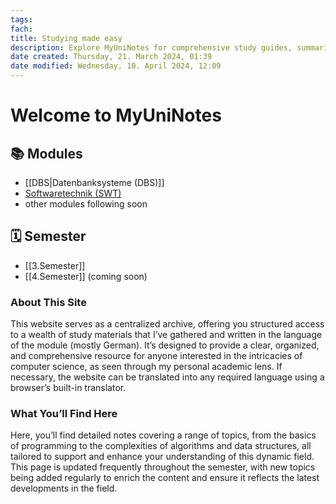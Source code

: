 ```yaml
---
tags: 
fach: 
title: Studying made easy
description: Explore MyUniNotes for comprehensive study guides, summaries, and academic resources tailored for students across Computer Science. Elevate your learning, ace your exams, and connect with peers for collaborative study. Your go-to for academic success!
date created: Thursday, 21. March 2024, 01:39
date modified: Wednesday, 10. April 2024, 12:09
---
```


# Welcome to MyUniNotes

## 📚 Modules

- [[DBS|Datenbanksysteme (DBS)]]
- [Softwaretechnik (SWT)](https://hustle-swt.vercel.app/)
- other modules following soon
## 🗓️ Semester

- [[3.Semester]]
- [[4.Semester]] (coming soon)

### About This Site

This website serves as a centralized archive, offering you structured access to a wealth of study materials that I’ve gathered and written in the language of the module (mostly German). It’s designed to provide a clear, organized, and comprehensive resource for anyone interested in the intricacies of computer science, as seen through my personal academic lens. If necessary, the website can be translated into any required language using a browser’s built-in translator.

### What You’ll Find Here

Here, you’ll find detailed notes covering a range of topics, from the basics of programming to the complexities of algorithms and data structures, all tailored to support and enhance your understanding of this dynamic field. This page is updated frequently throughout the semester, with new topics being added regularly to enrich the content and ensure it reflects the latest developments in the field.


<!-- Google tag (gtag.js) -->

<script async src="https://www.googletagmanager.com/gtag/js?id=G-E24ELVW963"></script>

<script>

  window.dataLayer = window.dataLayer || [];

  function gtag(){dataLayer.push(arguments);}

  gtag('js', new Date());

  

  gtag('config', 'G-E24ELVW963');

</script>

<script async src="https://pagead2.googlesyndication.com/pagead/js/adsbygoogle.js?client=ca-pub-1763484998384870"
     crossorigin="anonymous"></script>


<script> // ASCII Art definieren const asciiArt1 = ` ⠀⠀⠀⢀⣷⡀⠀⠀⠀⠀⠀⠀⠀⠀⠀⠀⠀⠀⠀⠀⠀⠀⠀⠀⠀⠀⠀⠀⣴⡀⠀⠀⠀ ⠀⠀⠀⣼⣿⣷⡀⠀⠀⠀⠀⠀⠀⠀⠀⠀⠀⠀⠀⠀⠀⠀⠀⠀⠀⠀⠀⣼⣿⣷⡀⠀⠀ ⠀⠀⢠⣿⣿⣿⣷⠀⠀⠀⠀⠀⠀⣀⣀⣀⣀⣀⣀⣀⣀⠀⠀⠀⠀⠀⣸⣿⣿⣿⣇⠀⠀ ⠀⠀⣾⣿⣿⣿⣿⣷⣿⣿⣿⣿⣿⣿⣿⣿⣿⣿⣿⣿⣿⣿⣿⣿⣷⣶⣿⣿⣿⣿⣿⡀⠀ ⠀⢰⣿⣿⣿⣿⣿⣿⣿⣿⣿⣿⣿⣿⣿⣿⣿⣿⣿⣿⣿⣿⣿⣿⣿⣿⣿⣿⣿⣿⣿⡇⠀ ⠀⣼⣿⣿⣿⣿⣿⣿⣿⣿⣿⣿⣿⣿⣿⣿⣿⣿⣿⣿⣿⣿⣿⣿⣿⣿⣿⣿⣿⣿⣿⣿⠀ ⠀⣿⣿⣿⣿⣿⣿⣿⣿⣿⣿⣿⣿⣿⣿⣿⣿⣿⣿⣿⣿⣿⣿⣿⣿⣿⣿⣿⣿⣿⣿⣿⡀ ⢸⣿⣿⣿⣿⣿⣿⣿⣿⣿⣿⣿⣿⣿⣿⣿⣿⣿⣿⣿⣿⣿⣿⣿⣿⣿⣿⣿⣿⣿⣿⣿⡇ ⢸⣿⣿⣿⣿⣿⣿⣿⣿⣿⣿⣿⣿⣿⣿⣿⣿⣿⣿⣿⣿⣿⣿⣿⣿⣿⣿⣿⣿⣿⣿⣿⡇ ⢸⣿⣿⣿⣿⣿⣿⣿⣿⣿⣿⣿⣿⣿⣿⣿⣿⣿⣿⣿⣿⣿⣿⣿⣿⣿⣿⣿⣿⣿⣿⣿⡇ ⢸⣿⣿⣿⣿⡟⠋⠉⠻⣿⣿⣿⣿⣿⣿⣿⣿⣿⣿⣿⣿⣿⣿⣿⠟⠛⠛⢿⣿⣿⣿⣿⡇ ⢸⣿⣿⣿⣿⡀⠀⠀⠀⣸⣿⣿⣿⣿⣿⣿⣿⣿⣿⣿⣿⣿⣿⡏⠀⠀⠀⠀⣿⣿⣿⣿⡇ ⠸⣿⣿⣿⣿⣷⣦⣤⣾⣿⣿⣿⣿⣿⣿⣿⣿⣿⣿⣿⣿⣿⣿⣿⣦⣀⣠⣴⣿⣿⣿⣿⡇ ⠀⢿⣿⣿⡟⠛⠛⠿⠿⠿⢿⣿⣿⣿⣿⣿⣿⣿⣿⣿⣿⣿⣿⡿⠿⠿⠿⠛⢻⣿⣿⣿⠁ ⠀⠘⢿⣿⡇⠀⠀⠀⠀⠀⠀⠀⠀⠉⠉⠉⠛⠋⠉⠉⠁⠀⠀⠀⠀⠀⠀⠀⢸⣿⣿⠏⠀ ⠀⠀⠀⠙⠧⣄⡀⠀⠀⠀⠀⠀⠀⠀⠀⠀⠀⠀⠀⠀⠀⠀⠀⠀⠀⠀⠀⢀⣸⠿⠋⠀⠀ ⠀⠀⠀⠀⠀⠀⠉⠓⠢⢤⣀⡀⠀⠀⠀⠀⠀⠀⠀⠀⠀⣀⣀⡤⠴⠒⠋⠉⠀⠀⠀⠀⠀ ⠀⠀⠀⠀⠀⠀⣀⡤⠒⠙⠿⣿⣿⣿⣿⣶⣶⣾⣿⣿⣿⡿⠟⠓⠢⣀⠀⠀⠀⠀⠀⠀⠀ ⠀⠀⠀⠀⣠⠞⠁⠀⠀⠀⠀⠀⠉⣉⠁⠀⠀⠈⢉⠉⠀⠀⠀⠀⠀⠈⠑⢄⠀⠀⠀⠀⠀ ⠀⣄⠀⡴⠁⠀⠀⠀⡆⠀⠀⠀⠾⠿⣶⣾⣷⣶⡿⠷⠀⠀⠀⢀⠇⠀⠀⠀⠳⡀⠀⠀⠀ ⢰⣿⡿⣱⣦⣄⡀⣠⣷⠀⠀⠀⠀⠀⠀⠈⠃⠀⠀⠀⠀⠀⠀⢸⣄⡀⠀⣀⣤⣜⣶⣃⠀ ⢳⣿⣱⣿⣿⣿⣿⣿⣿⣆⣀⣀⣀⡀⠀⠀⠀⠀⠀⠀⠀⢀⣀⣿⣿⣿⣿⣿⣿⣿⡞⣯⠆ ⢀⣇⣿⣿⣿⣿⣿⣿⣿⡇⠀⢸⠀⠉⡏⣟⣿⡏⠏⠉⢹⠉⠈⣿⣿⣿⣿⣿⣿⣿⣿⢡⠀ ⠸⣜⡿⣿⣿⢹⣿⣿⡿⠛⠻⠿⣿⣿⣿⣶⣶⣾⣷⣿⡿⠟⠛⢿⣿⣿⣿⡫⣿⣿⢿⣫⠀ ⠀⠈⣽⣶⣾⣿⣿⡿⠁⠀⠀⠀⠀⠙⢿⣿⣿⣟⠋⠁⠀⠀⠀⠀⠻⣿⣿⣿⣮⣷⡏⠁⠀ ⠀⢠⣿⣿⣿⣿⡿⢁⣀⣄⡀⠀⠀⢀⣾⣿⣿⣿⣧⠀⠀⠀⣀⣀⡀⢹⣿⣿⣿⣿⣿⠀⠀ ⠀⢸⣿⣿⣿⣿⣿⣿⣿⣿⣿⣷⣦⣼⣿⣿⣿⣿⣿⣤⣶⣿⣿⣿⣿⣷⣿⣿⣿⣿⣿⠀⠀ ⠀⢸⠟⠉⠈⢙⣿⣿⣿⣿⣿⣿⣿⣿⠙⠻⣿⠟⢹⣿⣿⣿⣿⣿⣿⣿⣿⠛⠉⠙⢿⡆⠀ ⠀⠀⠀⢠⣾⣿⣿⣿⣿⣿⣿⣿⣿⣿⡆⠀⠁⠀⣸⣿⣿⣿⣿⣿⣿⣿⣿⣿⣦⠀⠀⠁⠀ ⠀⠀⠀⠀⠀⠉⠉⠉⠉⠉⠉⠉⠁⠀⠀⠀⠀⠀⠀⠈⠉⠉⠉⠉⠛⠛⠉⠉⠉⠁⠀⠀⠀ `; const asciiArt2 = ` ░██████╗██╗░██████╗██╗░░██╗░█████╗░███╗░░░███╗░█████╗░███╗░░██╗ ██╔════╝██║██╔════╝██║░██╔╝██╔══██╗████╗░████║██╔══██╗████╗░██║ ╚█████╗░██║╚█████╗░█████═╝░██║░░██║██╔████╔██║███████║██╔██╗██║ ░╚═══██╗██║░╚═══██╗██╔═██╗░██║░░██║██║╚██╔╝██║██╔══██║██║╚████║ ██████╔╝██║██████╔╝██║░╚██╗╚█████╔╝██║░╚═╝░██║██║░░██║██║░╚███║ ╚═════╝░╚═╝╚═════╝░╚═╝░░╚═╝░╚════╝░╚═╝░░░░░╚═╝╚═╝░░╚═╝╚═╝░░╚══╝ `; // ASCII Art in der Konsole ausgeben console.log(asciiArt1); console.log(asciiArt2); </script>

